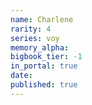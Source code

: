 ```yaml
---
name: Charlene
rarity: 4
series: voy
memory_alpha:
bigbook_tier: -1
in_portal: true
date:
published: true
---
```



